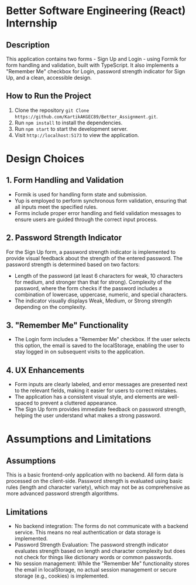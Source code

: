 
# Better Software Engineering (React) Internship 

## Description
This application contains two forms - Sign Up and Login - using Formik for form handling and validation, built with TypeScript. It also implements a "Remember Me" checkbox for Login, password strength indicator for Sign Up, and a clean, accessible design.

## How to Run the Project
1. Clone the repository `git Clone https://github.com/KartikAKGEC89/Better_Assignment.git`.
2. Run `npm install` to install the dependencies.
3. Run `npm start` to start the development server.
4. Visit `http://localhost:5173` to view the application.

# Design Choices
## 1. Form Handling and Validation
- Formik is used for handling form state and submission.
- Yup is employed to perform synchronous form validation, ensuring that all inputs meet the specified rules.
- Forms include proper error handling and field validation messages to ensure users are guided through the correct input process.
## 2. Password Strength Indicator
For the Sign Up form, a password strength indicator is implemented to provide visual feedback about the strength of the entered password. The password strength is determined based on two factors:

- Length of the password (at least 6 characters for weak, 10 characters for medium, and stronger than that for strong).
Complexity of the password, where the form checks if the password includes a combination of lowercase, uppercase, numeric, and special characters.
- The indicator visually displays Weak, Medium, or Strong strength depending on the complexity.

## 3. "Remember Me" Functionality
- The Login form includes a "Remember Me" checkbox. If the user selects this option, the email is saved to the localStorage, enabling the user to stay logged in on subsequent visits to the application.

## 4. UX Enhancements
- Form inputs are clearly labeled, and error messages are presented next to the relevant fields, making it easier for users to correct mistakes.
- The application has a consistent visual style, and elements are well-spaced to prevent a cluttered appearance.
- The Sign Up form provides immediate feedback on password strength, helping the user understand what makes a strong password.

# Assumptions and Limitations
## Assumptions
This is a basic frontend-only application with no backend. All form data is processed on the client-side.
Password strength is evaluated using basic rules (length and character variety), which may not be as comprehensive as more advanced password strength algorithms.
## Limitations
- No backend integration: The forms do not communicate with a backend service. This means no real authentication or data storage is implemented.
- Password Strength Evaluation: The password strength indicator evaluates strength based on length and character complexity but does not check for things like dictionary words or common passwords.
- No session management: While the "Remember Me" functionality stores the email in localStorage, no actual session management or secure storage (e.g., cookies) is implemented.


